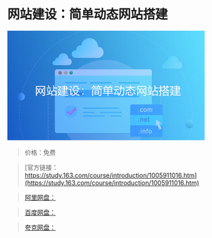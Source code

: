 # 网站建设：简单动态网站搭建

![img](../../../assets/study163/free/ce30f8fd-2e70-4f02-a93d-0af0476c0ab8.jpg)

> 价格：免费

> [官方链接：https://study.163.com/course/introduction/1005911016.htm](https://study.163.com/course/introduction/1005911016.htm)

> [阿里网盘：]()

> [百度网盘：]()

> [夸克网盘：]()
